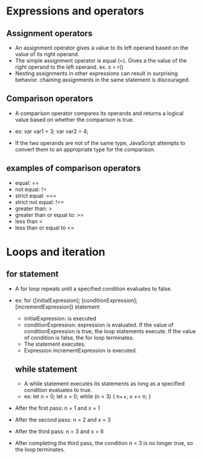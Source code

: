 # Expressions and operators

## Assignment operators

- An assignment operator gives a value to its left operand based on the value of its right operand. 
- The simple assignment operator is equal (=). Gives a the value of the right operand to the left operand. ex. x = r()
- Nesting assignments in other expressions can result in surprising behavior. chaining assignments in the same statement is discouraged.

## Comparison operators

- A comparison operator compares its operands and returns a logical value based on whether the comparison is true. 
- ex: var var1 = 3;
      var var2 = 4;

- If the two operands are not of the same type, JavaScript attempts to convert them to an appropriate type for the comparison.

## examples of comparison operators
- equal: ==
- not equal: !=
- strict equal: ===
- strict not equal: !== 
- greater than: >
- greater than or equal to: >=
- less than <
- less than or equal to <=

# Loops and iteration

## for statement

- A for loop repeats until a specified condition evaluates to false.
- ex: for ([initialExpression]; [conditionExpression]; [incrementExpression])
  statement
  - initialExpression: is executed
  - conditionExpression: expression is evaluated. If the value of conditionExpression is true, the loop statements execute. If the value of condition is false, the for loop terminates.
  - The statement executes. 
  - Expression incrementExpression is executed.

  ## while statement

  - A while statement executes its statements as long as a specified condition evaluates to true. 
  - ex: let n = 0;
        let x = 0;
        while (n < 3) {
        n++;
        x += n;
        }
- After the first pass: n = 1 and x = 1
- After the second pass: n = 2 and x = 3
- After the third pass: n = 3 and x = 6
- After completing the third pass, the condition n < 3 is no longer true, so the loop terminates.
